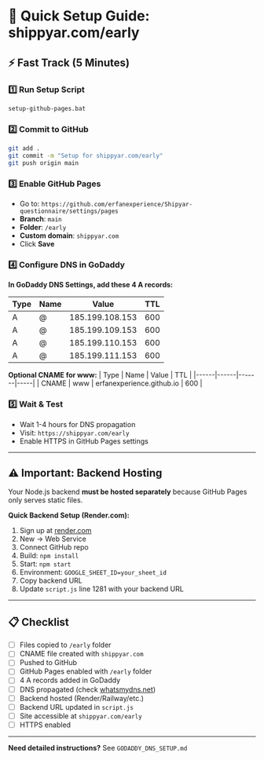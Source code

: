 # 🚀 Quick Setup Guide: shippyar.com/early

## ⚡ Fast Track (5 Minutes)

### 1️⃣ Run Setup Script
```bash
setup-github-pages.bat
```

### 2️⃣ Commit to GitHub
```bash
git add .
git commit -m "Setup for shippyar.com/early"
git push origin main
```

### 3️⃣ Enable GitHub Pages
- Go to: `https://github.com/erfanexperience/Shipyar-questionnaire/settings/pages`
- **Branch**: `main`
- **Folder**: `/early`
- **Custom domain**: `shippyar.com`
- Click **Save**

### 4️⃣ Configure DNS in GoDaddy

**In GoDaddy DNS Settings, add these 4 A records:**

| Type | Name | Value | TTL |
|------|------|-------|-----|
| A | @ | 185.199.108.153 | 600 |
| A | @ | 185.199.109.153 | 600 |
| A | @ | 185.199.110.153 | 600 |
| A | @ | 185.199.111.153 | 600 |

**Optional CNAME for www:**
| Type | Name | Value | TTL |
|------|------|-------|-----|
| CNAME | www | erfanexperience.github.io | 600 |

### 5️⃣ Wait & Test
- Wait 1-4 hours for DNS propagation
- Visit: `https://shippyar.com/early`
- Enable HTTPS in GitHub Pages settings

---

## ⚠️ Important: Backend Hosting

Your Node.js backend **must be hosted separately** because GitHub Pages only serves static files.

**Quick Backend Setup (Render.com):**
1. Sign up at [render.com](https://render.com)
2. New → Web Service
3. Connect GitHub repo
4. Build: `npm install`
5. Start: `npm start`
6. Environment: `GOOGLE_SHEET_ID=your_sheet_id`
7. Copy backend URL
8. Update `script.js` line 1281 with your backend URL

---

## 📋 Checklist

- [ ] Files copied to `/early` folder
- [ ] CNAME file created with `shippyar.com`
- [ ] Pushed to GitHub
- [ ] GitHub Pages enabled with `/early` folder
- [ ] 4 A records added in GoDaddy
- [ ] DNS propagated (check [whatsmydns.net](https://www.whatsmydns.net/#A/shippyar.com))
- [ ] Backend hosted (Render/Railway/etc.)
- [ ] Backend URL updated in `script.js`
- [ ] Site accessible at `shippyar.com/early`
- [ ] HTTPS enabled

---

**Need detailed instructions?** See `GODADDY_DNS_SETUP.md`

